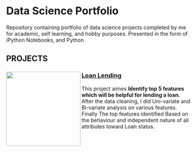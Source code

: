 # Data Science Portfolio
Repository containing portfolio of data science projects completed by me for academic, self learning, and hobby purposes. Presented in the form of iPython Notebooks, and Python
## PROJECTS
### [Loan Lending](https://github.com/lasnausman/Portfolio/tree/master/Loan%20Lending%20case%20study-%20Analysis)<img src="https://th.bing.com/th/id/OIP.tMlgFbyyA7524W0O8llNTgHaFf?pid=Api&rs=1" width="200" ALIGN="left"/> 
This project aimes **Identify top 5 features which will be helpful for lending a loan.** After the data cleaning, I did Uni-variate and Bi-variate analysis on various features. Finally The top features identified Based on the behaviour and independent nature of all attributes toward Loan status.

